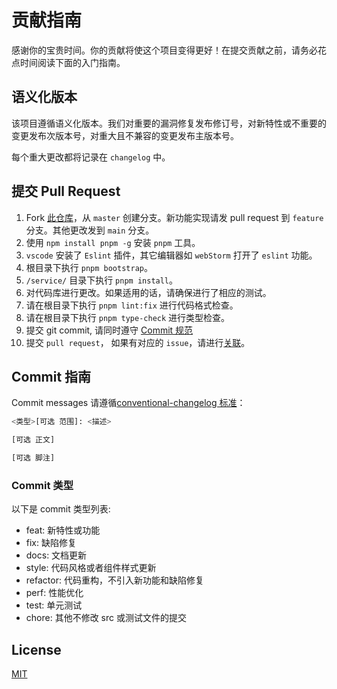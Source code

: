 # 贡献指南
感谢你的宝贵时间。你的贡献将使这个项目变得更好！在提交贡献之前，请务必花点时间阅读下面的入门指南。

## 语义化版本
该项目遵循语义化版本。我们对重要的漏洞修复发布修订号，对新特性或不重要的变更发布次版本号，对重大且不兼容的变更发布主版本号。

每个重大更改都将记录在 `changelog` 中。

## 提交 Pull Request
1. Fork [此仓库](https://gitee.com/yoli9/chat-master-web)，从 `master` 创建分支。新功能实现请发 pull request 到 `feature` 分支。其他更改发到 `main` 分支。
2. 使用 `npm install pnpm -g` 安装 `pnpm` 工具。
3. `vscode` 安装了 `Eslint` 插件，其它编辑器如 `webStorm` 打开了 `eslint` 功能。
4. 根目录下执行 `pnpm bootstrap`。
5. `/service/` 目录下执行 `pnpm install`。
6. 对代码库进行更改。如果适用的话，请确保进行了相应的测试。
7. 请在根目录下执行 `pnpm lint:fix` 进行代码格式检查。
8. 请在根目录下执行 `pnpm type-check` 进行类型检查。
9. 提交 git commit, 请同时遵守 [Commit 规范](#commit-指南)
10. 提交 `pull request`， 如果有对应的 `issue`，请进行[关联](https://docs.github.com/en/issues/tracking-your-work-with-issues/linking-a-pull-request-to-an-issue#linking-a-pull-request-to-an-issue-using-a-keyword)。

## Commit 指南

Commit messages 请遵循[conventional-changelog 标准](https://www.conventionalcommits.org/en/v1.0.0/)：

```bash
<类型>[可选 范围]: <描述>

[可选 正文]

[可选 脚注]
```

### Commit 类型

以下是 commit 类型列表:

- feat: 新特性或功能
- fix: 缺陷修复
- docs: 文档更新
- style: 代码风格或者组件样式更新
- refactor: 代码重构，不引入新功能和缺陷修复
- perf: 性能优化
- test: 单元测试
- chore: 其他不修改 src 或测试文件的提交


## License

[MIT](./license)
